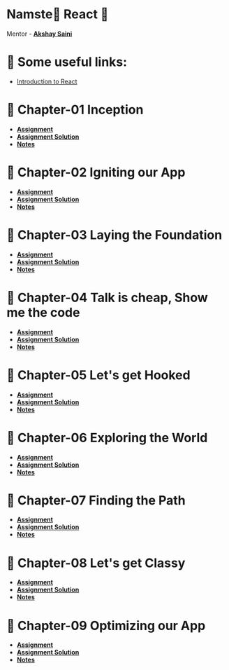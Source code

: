 # Namste🙏 React 🚀
Mentor - **[Akshay Saini](https://github.com/akshaymarch7)**

# 🔗 Some useful links:
- [Introduction to React](/React.md)
# 📗 Chapter-01 Inception
- **[Assignment]()**
- **[Assignment Solution]()**
- **[Notes](</Hands-on Learnings/01-Inception/README.md>)**

# 📗 Chapter-02 Igniting our App
- **[Assignment]()**
- **[Assignment Solution]()**
- **[Notes]()**

# 📗 Chapter-03 Laying the Foundation
- **[Assignment]()**
- **[Assignment Solution]()**
- **[Notes]()**

# 📗 Chapter-04 Talk is cheap, Show me the code
- **[Assignment]()**
- **[Assignment Solution]()**
- **[Notes]()**

# 📗 Chapter-05 Let's get Hooked
- **[Assignment]()**
- **[Assignment Solution]()**
- **[Notes]()**

# 📗 Chapter-06 Exploring the World
- **[Assignment]()**
- **[Assignment Solution]()**
- **[Notes]()**

# 📗 Chapter-07 Finding the Path
- **[Assignment]()**
- **[Assignment Solution]()**
- **[Notes]()**

# 📗 Chapter-08 Let's get Classy
- **[Assignment]()**
- **[Assignment Solution]()**
- **[Notes]()**

# 📗 Chapter-09 Optimizing our App
- **[Assignment]()**
- **[Assignment Solution]()**
- **[Notes]()**
